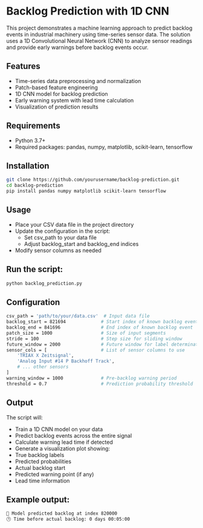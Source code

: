 # Backlog Prediction with 1D CNN

This project demonstrates a machine learning approach to predict backlog events in industrial machinery using time-series sensor data. The solution uses a 1D Convolutional Neural Network (CNN) to analyze sensor readings and provide early warnings before backlog events occur.

## Features
- Time-series data preprocessing and normalization
- Patch-based feature engineering
- 1D CNN model for backlog prediction
- Early warning system with lead time calculation
- Visualization of prediction results

## Requirements
- Python 3.7+
- Required packages: pandas, numpy, matplotlib, scikit-learn, tensorflow

## Installation
```bash
git clone https://github.com/yourusername/backlog-prediction.git
cd backlog-prediction
pip install pandas numpy matplotlib scikit-learn tensorflow
```

## Usage
- Place your CSV data file in the project directory
- Update the configuration in the script:
  - Set csv_path to your data file
  - Adjust backlog_start and backlog_end indices
- Modify sensor columns as needed

## Run the script:
```bash
python backlog_prediction.py
```
## Configuration
```bash
csv_path = 'path/to/your/data.csv'  # Input data file
backlog_start = 821694             # Start index of known backlog event
backlog_end = 841696               # End index of known backlog event
patch_size = 1000                  # Size of input segments
stride = 100                       # Step size for sliding window
future_window = 2000               # Future window for label determination
sensor_cols = [                    # List of sensor columns to use
    'TRIAX X Zeitsignal',
    'Analog Input #14 P Backhoff Track',
    # ... other sensors
]
warning_window = 1000              # Pre-backlog warning period
threshold = 0.7                    # Prediction probability threshold
```

## Output
The script will:

- Train a 1D CNN model on your data
- Predict backlog events across the entire signal
- Calculate warning lead time if detected
- Generate a visualization plot showing:
- True backlog labels
- Predicted probabilities
- Actual backlog start
- Predicted warning point (if any)
- Lead time information

## Example output:
```bash
🚨 Model predicted backlog at index 820000
🕒 Time before actual backlog: 0 days 00:05:00
```
